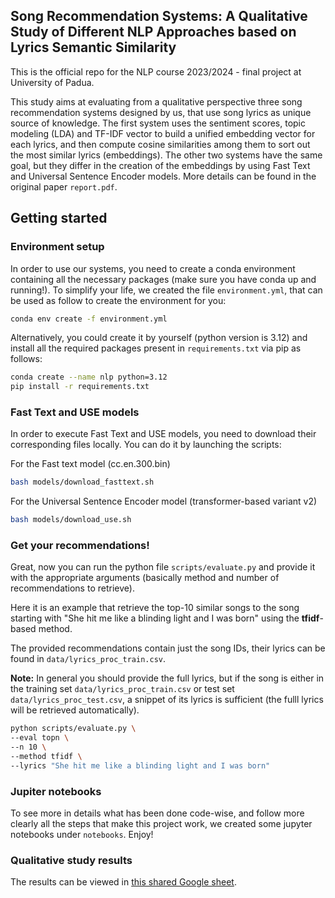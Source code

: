 ## Song Recommendation Systems: A Qualitative Study of Different NLP Approaches based on Lyrics Semantic Similarity

This is the official repo for the NLP course 2023/2024 - final project at University of Padua.

This study aims at evaluating from a qualitative perspective three song recommendation systems designed by us, that use song lyrics as unique source of knowledge. The first system uses the sentiment scores, topic modeling (LDA) and TF-IDF vector to build a unified embedding vector for each lyrics, and then compute cosine similarities among them to sort out the most similar lyrics (embeddings). The other two systems have the same goal, but they differ in the creation of the embeddings by using Fast Text and Universal Sentence Encoder models. More details can be found in the original paper `report.pdf`.

## Getting started

### Environment setup
In order to use our systems, you need to create a conda environment containing all the necessary packages (make sure you have conda up and running!). To simplify your life, we created the file `environment.yml`, that can be used as follow to create the environment for you:

```bash
conda env create -f environment.yml
```

Alternatively, you could create it by yourself (python version is 3.12) and install all the required packages present in `requirements.txt` via pip as follows:

```bash
conda create --name nlp python=3.12
pip install -r requirements.txt
```

### Fast Text and USE models
In order to execute Fast Text and USE models, you need to download their corresponding files locally. You can do it by launching the scripts:

For the Fast text model (cc.en.300.bin)
```bash
bash models/download_fasttext.sh
```

For the Universal Sentence Encoder model (transformer-based variant v2)
```bash
bash models/download_use.sh
```

### Get your recommendations!
Great, now you can run the python file `scripts/evaluate.py` and provide it with the appropriate arguments (basically method and number of recommendations to retrieve). 

Here it is an example that retrieve the top-10 similar songs to the song starting with "She hit me like a blinding light and I was born" using the **tfidf**-based method.

The provided recommendations contain just the song IDs, their lyrics can be found in `data/lyrics_proc_train.csv`. 

**Note:** In general you should provide the full lyrics, but if the song is either in the training set `data/lyrics_proc_train.csv` or test set `data/lyrics_proc_test.csv`, a snippet of its lyrics is sufficient (the fulll lyrics will be retrieved automatically).

```bash
python scripts/evaluate.py \
--eval topn \
--n 10 \
--method tfidf \
--lyrics "She hit me like a blinding light and I was born"
```

### Jupiter notebooks
To see more in details what has been done code-wise, and follow more clearly all the steps that make this project work, we created some jupyter notebooks under `notebooks`. Enjoy!

### Qualitative study results

The results can be viewed in [this shared Google sheet](https://docs.google.com/spreadsheets/d/1Bfy9vEGwOHaGMFiaMv3-XBb-j32NRnx5C8EMKMRV0-o/edit?usp=sharing).



